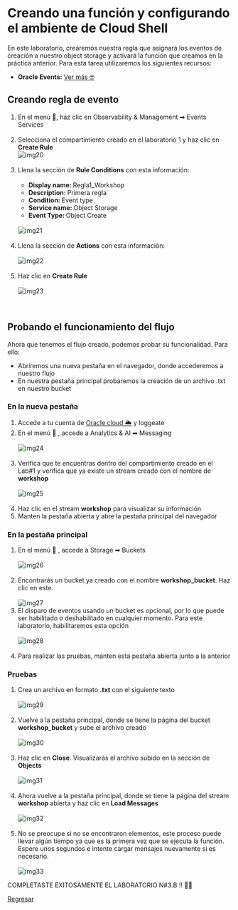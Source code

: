 <h1>Creando una función y configurando el ambiente de Cloud Shell</h1>
<p>
    En este laboratorio, crearemos nuestra regla que asignará los eventos de creación a nuestro object storage y activará la función que creamos en la práctica anterior. Para esta tarea utilizaremos los siguientes recursos:
</p>
<ul>
    <li><b>Oracle Events:</b> <a
            href="https://docs.oracle.com/es-ww/iaas/Content/Events/Concepts/eventsoverview.htm">Ver más
            &#129299;</a></li>
</ul>
<h2>Creando regla de evento</h2>
<ol>
    <li>
        En el menú &#127828;, haz clic en Observability & Management &#10145; Events Services
    </li>
    <br>
    <li>Selecciona el compartimiento creado en el laboratorio 1 y haz clic en <b>Create Rule</b>
        <br>
        <img src="/Lab 3/images/Screenshot_20.png" alt="img20">
    </li>
    <br>
    <li>
        Llena la sección de <b>Rule Conditions</b> con esta información:
        <br>
        <br>
        <ul>
            <li><b>Display name: </b>Regla1_Workshop</li>
            <li><b>Description: </b>Primera regla</li>
            <li><b>Condition: </b>Event type</li>
            <li><b>Service name: </b>Object Storage</li>
            <li><b>Event Type: </b>Object Create</li>
        </ul>
        <br>
        <img src="/Lab 3/images/Screenshot_21.png" alt="img21">
        <br>
    </li>
    <br>
    <li>Llena la sección de <b>Actions</b> con esta información:
        <br>
        <br>
        <img src="/Lab 3/images/Screenshot_22.png" alt="img22">
    </li>
    <br>
    <li>Haz clic en <b>Create Rule</b>
        <br>
        <br>
        <img src="/Lab 3/images/Screenshot_23.png" alt="img23">
    </li>
</ol>
    <br>
    <h2>Probando el funcionamiento del flujo</h2>
    <p>
        Ahora que tenemos el flujo creado, podemos probar su funcionalidad. Para ello:
        <ul>
            <li>Abriremos una nueva pestaña en el navegador, donde accederemos a nuestro flujo</li>
            <li>En nuestra pestaña principal probaremos la creación de un archivo .txt en nuestro bucket</li>
        </ul>
    </p>
    <h3>En la nueva pestaña</h3>
<ol>
    <li>
        Accede a tu cuenta de  <a href="https://www.oracle.com/cloud/sign-in.html">Oracle cloud &#127781;</a> y loggeate
    </li>
    <li>
        En el menú &#127828; , accede a Analytics & AI &#10145; Messaging
        <br>
        <br>
        <img src="/Lab 3/images/Screenshot_24.png" alt="img24">
    </li>
    <br>
    <li>
        Verifica que te encuentras dentro del compartimiento creado en el Lab#1 y verifica que ya existe un stream creado con el nombre de <b>workshop</b>
        <br>
        <br>
        <img src="/Lab 3/images/Screenshot_25.png" alt="img25">
    </li>
    <br>
    <li>
        Haz clic en el stream <b>workshop</b> para visualizar su información
    </li>
    <li>
        Manten la pestaña abierta y abre la pestaña principal del navegador
    </li>
</ol>
<h3>En la pestaña principal</h3>
<ol>
    <li>
        En el menú &#127828; , accede a Storage &#10145; Buckets
        <br>
        <br>
        <img src="/Lab 3/images/Screenshot_26.png" alt="img26">
    </li>
    <br>
    <li>
        Encontrarás un bucket ya creado con el nombre <b>workshop_bucket</b>. Haz clic en este.
        <br>
        <br>
        <img src="/Lab 3/images/Screenshot_27.png" alt="img27">
    </li>
    <li>
        El disparo de eventos usando un bucket es opcional, por lo que puede ser habilitado o deshabilitado en cualquier momento. Para este laboratorio, habilitaremos esta opción
        <br>
        <br>
        <img src="/Lab 3/images/Screenshot_28.png" alt="img28">
    </li>
    <br>
    <li>
        Para realizar las pruebas, manten esta pestaña abierta junto a la anterior
    </li>
</ol>
<h3>Pruebas</h3>
<ol>
    <li>
        Crea un archivo en formato <b>.txt</b> con el siguiente texto
        <br>
        <br>
        <img src="/Lab 3/images/Screenshot_29.png" alt="img29">
    </li>
    <br>
    <li>
        Vuelve a la pestaña principal, donde se tiene la página del bucket <b>workshop_bucket</b> y sube el archivo creado
        <br>
        <br>
        <img src="/Lab 3/images/Screenshot_30.png" alt="img30">
    </li>
    <br>
    <li>
        Haz clic en <b>Close</b>. Visualizarás el archivo subido en la sección de <b>Objects</b>
        <br>
        <br>
        <img src="/Lab 3/images/Screenshot_31.png" alt="img31">
    </li>
    <br>
    <li>
        Ahora vuelve a la pestaña principal, donde se tiene la página del stream <b>workshop</b> abierta y haz clic en <b>Load Messages</b>
        <br>
        <br>
        <img src="/Lab 3/images/Screenshot_32.png" alt="img32">
    </li>
    <br>
    <li>
        No se preocupe si no se encontraron elementos, este proceso puede llevar algún tiempo ya que es la primera vez que se ejecuta la función. Espere unos segundos e intente cargar mensajes nuevamente si es necesario.
        <br>
        <br>
        <img src="/Lab 3/images/Screenshot_33.png" alt="img33">
    </li>
</ol>

COMPLETASTE EXITOSAMENTE EL LABORATORIO N#3.B !! 💯✅

<a href="https://github.com/jevargascr/Developer-Fast-Track/tree/main/Lab%203">Regresar</a>
